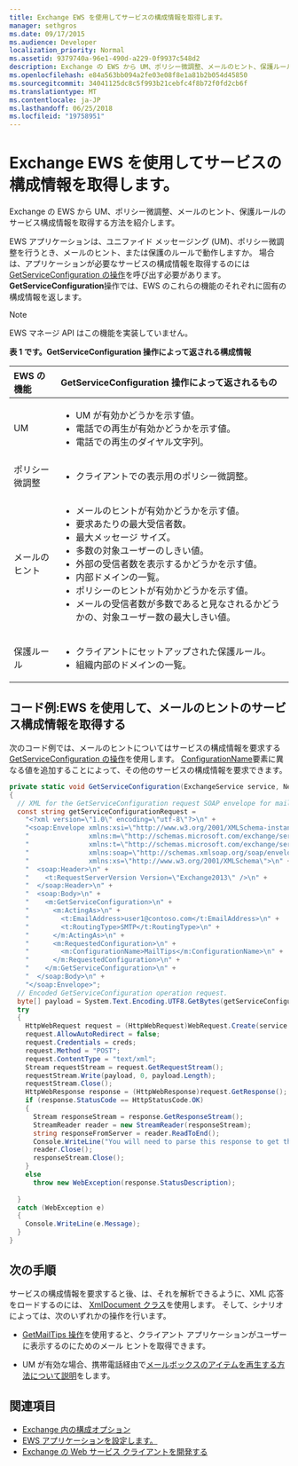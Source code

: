 ```yaml
---
title: Exchange EWS を使用してサービスの構成情報を取得します。
manager: sethgros
ms.date: 09/17/2015
ms.audience: Developer
localization_priority: Normal
ms.assetid: 9379740a-96e1-490d-a229-0f9937c548d2
description: Exchange の EWS から UM、ポリシー微調整、メールのヒント、保護ルールのサービス構成情報を取得する方法を紹介します。
ms.openlocfilehash: e84a563bb094a2fe03e08f8e1a81b2b054d45850
ms.sourcegitcommit: 34041125dc8c5f993b21cebfc4f8b72f0fd2cb6f
ms.translationtype: MT
ms.contentlocale: ja-JP
ms.lasthandoff: 06/25/2018
ms.locfileid: "19758951"
---
```

# <a name="get-service-configuration-information-by-using-ews-in-exchange"></a>Exchange EWS を使用してサービスの構成情報を取得します。

Exchange の EWS から UM、ポリシー微調整、メールのヒント、保護ルールのサービス構成情報を取得する方法を紹介します。
  
EWS アプリケーションは、ユニファイド メッセージング (UM)、ポリシー微調整を行うとき、メールのヒント、または保護のルールで動作しますか。 場合は、アプリケーションが必要なサービスの構成情報を取得するのには[GetServiceConfiguration の操作](http://msdn.microsoft.com/library/070cbfe5-325a-4955-8e4a-8230ea0459a7%28Office.15%29.aspx)を呼び出す必要があります。 **GetServiceConfiguration**操作では、EWS のこれらの機能のそれぞれに固有の構成情報を返します。 
  
> [!NOTE]
> EWS マネージ API はこの機能を実装していません。 
  
**表 1 です。GetServiceConfiguration 操作によって返される構成情報**

|EWS の機能|GetServiceConfiguration 操作によって返されるもの|
|:-----|:-----|
|UM  <br/> | <ul><li>UM が有効かどうかを示す値。</li><li>電話での再生が有効かどうかを示す値。</li><li>電話での再生のダイヤル文字列。</li></ul> |
|ポリシー微調整  <br/> | <ul><li>クライアントでの表示用のポリシー微調整。</li></ul> |
|メールのヒント  <br/> | <ul><li>メールのヒントが有効かどうかを示す値。</li><li>要求あたりの最大受信者数。</li><li>最大メッセージ サイズ。</li><li>多数の対象ユーザーのしきい値。</li><li>外部の受信者数を表示するかどうかを示す値。</li><li>内部ドメインの一覧。</li><li>ポリシーのヒントが有効かどうかを示す値。</li><li>メールの受信者数が多数であると見なされるかどうかの、対象ユーザー数の最大しきい値。  </li></ul>|
|保護ルール  <br/> | <ul><li>クライアントにセットアップされた保護ルール。</li><li>組織内部のドメインの一覧。  </li></ul> |
   
## <a name="code-example-get-service-configuration-information-for-mail-tips-by-using-ews"></a>コード例:EWS を使用して、メールのヒントのサービス構成情報を取得する

次のコード例では、メールのヒントについてはサービスの構成情報を要求する[GetServiceConfiguration の操作](http://msdn.microsoft.com/library/070cbfe5-325a-4955-8e4a-8230ea0459a7%28Office.15%29.aspx)を使用します。 [ConfigurationName](http://msdn.microsoft.com/library/3b524a2f-9c6b-4550-9f3d-f78d176b0f7b%28Office.15%29.aspx)要素に異なる値を追加することによって、その他のサービスの構成情報を要求できます。 
  
```cs
private static void GetServiceConfiguration(ExchangeService service, NetworkCredential creds)
{ 
  // XML for the GetServiceConfiguration request SOAP envelope for mail tips configuration information.
  const string getServiceConfigurationRequest = 
    "<?xml version=\"1.0\" encoding=\"utf-8\"?>\n" +
    "<soap:Envelope xmlns:xsi=\"http://www.w3.org/2001/XMLSchema-instance\"\n" +
    "               xmlns:m=\"http://schemas.microsoft.com/exchange/services/2006/messages\"\n" +
    "               xmlns:t=\"http://schemas.microsoft.com/exchange/services/2006/types\" \n" +
    "               xmlns:soap=\"http://schemas.xmlsoap.org/soap/envelope/\"\n" +
    "               xmlns:xs=\"http://www.w3.org/2001/XMLSchema\">\n" +
    "  <soap:Header>\n" +
    "    <t:RequestServerVersion Version=\"Exchange2013\" />\n" +
    "  </soap:Header>\n" +
    "  <soap:Body>\n" +
    "    <m:GetServiceConfiguration>\n" +
    "      <m:ActingAs>\n" +
    "        <t:EmailAddress>user1@contoso.com</t:EmailAddress>\n" +
    "        <t:RoutingType>SMTP</t:RoutingType>\n" +
    "      </m:ActingAs>\n" +
    "      <m:RequestedConfiguration>\n" +
    "        <m:ConfigurationName>MailTips</m:ConfigurationName>\n" +
    "      </m:RequestedConfiguration>\n" +
    "    </m:GetServiceConfiguration>\n" +
    "  </soap:Body>\n" +
    "</soap:Envelope>";
  // Encoded GetServiceConfiguration operation request.
  byte[] payload = System.Text.Encoding.UTF8.GetBytes(getServiceConfigurationRequest);
  try
  {
    HttpWebRequest request = (HttpWebRequest)WebRequest.Create(service.Url);
    request.AllowAutoRedirect = false;
    request.Credentials = creds;
    request.Method = "POST";
    request.ContentType = "text/xml";
    Stream requestStream = request.GetRequestStream();
    requestStream.Write(payload, 0, payload.Length);
    requestStream.Close();
    HttpWebResponse response = (HttpWebResponse)request.GetResponse();
    if (response.StatusCode == HttpStatusCode.OK)
    {
      Stream responseStream = response.GetResponseStream();
      StreamReader reader = new StreamReader(responseStream);
      string responseFromServer = reader.ReadToEnd();
      Console.WriteLine("You will need to parse this response to get the configuration information:\n\n" + responseFromServer);
      reader.Close();
      responseStream.Close();
    }
    else
      throw new WebException(response.StatusDescription);
          
  }
  catch (WebException e)
  {
    Console.WriteLine(e.Message);
  }
}

```

## <a name="next-steps"></a>次の手順

サービスの構成情報を要求すると後、は、それを解析できるように、XML 応答をロードするのには、 [XmlDocument クラス](http://msdn.microsoft.com/en-us/library/system.xml.xmldocument.aspx)を使用します。 そして、シナリオによっては、次のいずれかの操作を行います。 
  
- [GetMailTips 操作](http://msdn.microsoft.com/library/025483ec-a9f3-4735-8a95-d26e30ea7974%28Office.15%29.aspx)を使用すると、クライアント アプリケーションがユーザーに表示するのにためのメール ヒントを取得できます。 
    
- UM が有効な場合、携帯電話経由で[メールボックスのアイテムを再生する方法について説明](http://blogs.msdn.com/b/exchangedev/archive/2009/11/05/play-exchange-2010-mailbox-items-on-your-phone-by-using-the-ews-managed-api.aspx)をします。 
    
## <a name="see-also"></a>関連項目

- [Exchange 内の構成オプション](configuration-options-for-ews-in-exchange.md)    
- [EWS アプリケーションを設定します。](setting-up-your-ews-application.md)    
- [Exchange の Web サービス クライアントを開発する](develop-web-service-clients-for-exchange.md)
    

